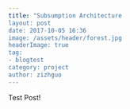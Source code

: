 ```yaml
---
title: "Subsumption Architecture
layout: post
date: 2017-10-05 16:36
image: /assets/header/forest.jpg
headerImage: true
tag:
- blogtest
category: project
author: zizhguo
---
```


Test Post!